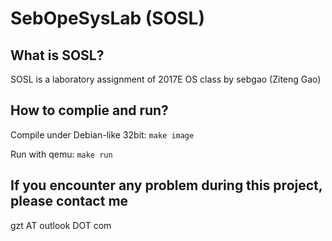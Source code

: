 # SebOpeSysLab (SOSL)
## What is SOSL?
SOSL is a laboratory assignment of 2017E OS class by sebgao (Ziteng Gao)
## How to complie and run?
Compile under Debian-like 32bit: `make image`

Run with qemu: `make run`
## If you encounter any problem during this project, please contact me
gzt AT outlook DOT com
